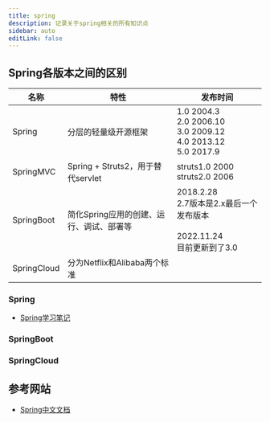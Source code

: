 ```yaml
---
title: spring
description: 记录关于spring相关的所有知识点
sidebar: auto
editLink: false
---
```

## Spring各版本之间的区别

| 名称 | 特性 | 发布时间 |
| --- | --- | --- |
| Spring | 分层的轻量级开源框架 | 1.0 2004.3 <br> 2.0 2006.10 <br> 3.0 2009.12<br>4.0 2013.12 <br>5.0 2017.9|
| SpringMVC | Spring + Struts2，用于替代servlet |struts1.0 2000 <br> struts2.0 2006 |
| SpringBoot | 简化Spring应用的创建、运行、调试、部署等 | 2018.2.28<br>2.7版本是2.x最后一个发布版本<br><br>2022.11.24<br>目前更新到了3.0 |
| SpringCloud | 分为Netflix和Alibaba两个标准||

### Spring
- [Spring学习笔记](./spring.md)
### SpringBoot

### SpringCloud

## 参考网站
- [Spring中文文档](https://springdoc.cn/)